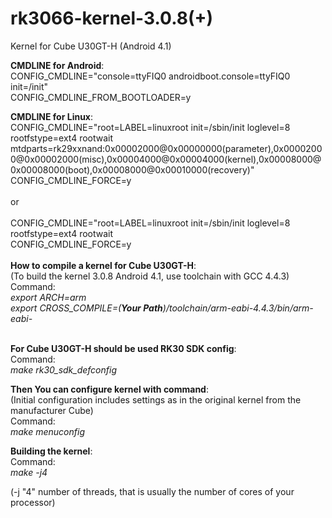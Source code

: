 # rk3066-kernel-3.0.8(+)
Kernel for Cube U30GT-H (Android 4.1)

<strong>CMDLINE for Android</strong>:<br>
CONFIG_CMDLINE="console=ttyFIQ0 androidboot.console=ttyFIQ0 init=/init"<br>
CONFIG_CMDLINE_FROM_BOOTLOADER=y

<strong>CMDLINE for Linux</strong>:<br>
CONFIG_CMDLINE="root=LABEL=linuxroot init=/sbin/init loglevel=8 rootfstype=ext4 rootwait mtdparts=rk29xxnand:0x00002000@0x00000000(parameter),0x00002000@0x00002000(misc),0x00004000@0x00004000(kernel),0x00008000@0x00008000(boot),0x00008000@0x00010000(recovery)"<br>
CONFIG_CMDLINE_FORCE=y<br>
<br>or<br><br>
CONFIG_CMDLINE="root=LABEL=linuxroot init=/sbin/init loglevel=8 rootfstype=ext4 rootwait<br>
CONFIG_CMDLINE_FORCE=y<br>
<br>
<strong>How to compile a kernel for Cube U30GT-H</strong>:<br>
(To build the kernel 3.0.8 Android 4.1, use toolchain with GCC 4.4.3)<br>
Command:<br>
<i>export ARCH=arm</i><br>
<i>export CROSS_COMPILE=(<strong>Your Path</strong>)/toolchain/arm-eabi-4.4.3/bin/arm-eabi-</i><br><br>

<strong>For Cube U30GT-H should be used RK30 SDK config</strong>:<br>
Command:<br>
<i>make rk30_sdk_defconfig</i>

<strong>Then You can configure kernel with command</strong>:<br>
(Initial configuration includes settings as in the original kernel from the manufacturer Cube)<br>
Command:<br>
<i>make menuconfig</i><br>

<strong>Building the kernel</strong>:<br>
Command:<br>
<i>make -j4</i>

(-j "4" number of threads, that is usually the number of cores of your processor)
